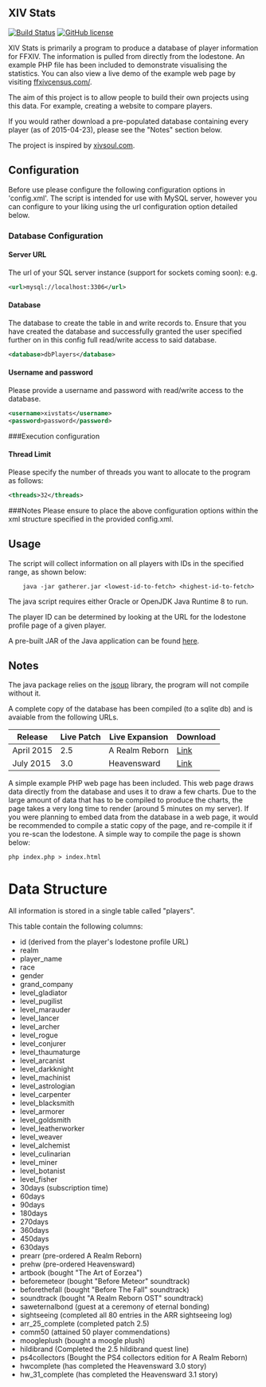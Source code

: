## XIV Stats ##

[![Build Status](https://mygitlab.org:4043/buildStatus/icon?job=XIVStats-Gatherer-Java)](https://mygitlab.org:4043/job/XIVStats-Gatherer-Java/)
[![GitHub license](https://img.shields.io/github/license/mashape/apistatus.svg)](LICENSE)

XIV Stats is primarily a program to produce a database of player
information for FFXIV. The information is pulled from directly from the
lodestone. An example PHP file has been included to demonstrate
visualising the statistics. You can also view a live demo of the example
web page by visiting [ffxivcensus.com/](http://ffxivcensus.com/).

The aim of this project is to allow people to build their own projects
using this data. For example, creating a website to compare players.

If you would rather download a pre-populated database containing every
player (as of 2015-04-23), please see the "Notes" section below.

The project is inspired by [xivsoul.com](https://xivsoul.com).

## Configuration

Before use please configure the following configuration options in 'config.xml'. The script is intended for use with MySQL server, however you can configure to your liking using the url configuration option detailed below.

### Database Configuration
#### Server URL
The url of your SQL server instance (support for sockets coming soon): e.g.

```xml
<url>mysql://localhost:3306</url>
```

#### Database 
The database to create the table in and write records to. Ensure that you have created the database and successfully granted the user specified further on in this config full read/write access to said database.
```xml
<database>dbPlayers</database>
```

#### Username and password
Please provide a username and password with read/write access to the database.
```xml
<username>xivstats</username>
<password>password</password>
```

###Execution configuration
#### Thread Limit
Please specify the number of threads you want to allocate to the program as follows:
```xml
<threads>32</threads>
```

###Notes
Please ensure to place the above configuration options within the xml structure specified in the provided config.xml.

## Usage 

The script will collect information on all players with IDs in the specified
range, as shown below:
```shell
    java -jar gatherer.jar <lowest-id-to-fetch> <highest-id-to-fetch>
```

The java script requires either Oracle or OpenJDK Java Runtime 8 to run.

The player ID can be determined by looking at the URL for the lodestone
profile page of a given player.

A pre-built JAR of the Java application can be found [here](http://download.reidweb.com/xivstats/XIVStats.zip).

## Notes 

The java package relies on the [jsoup](http://jsoup.org/) library, the program will not compile without it. 

A complete copy of the database has been compiled (to a sqlite db) and is avaiable
from the following URLs. 

| Release | Live Patch | Live Expansion | Download |
|---------|------------|----------------|----------|
| April 2015 | 2.5 | A Realm Reborn | [Link](https://jonathanprice.org/xiv/players.db)
| July 2015 | 3.0 | Heavensward | [Link](https://jonathanprice.org/xiv/players-20150801.db) 

A simple example PHP web page has been included. This web page draws data
directly from the database and uses it to draw a few charts. Due to the
large amount of data that has to be compiled to produce the charts,
the page takes a very long time to render (around 5 minutes on my server).
If you were planning to embed data from the database in a web page, it 
would be recommended to compile a static copy of the page, and re-compile
it if you re-scan the lodestone. A simple way to compile the page is shown
below:

    php index.php > index.html

# Data Structure #

All information is stored in a single table called "players".

This table contain the following columns:
- id (derived from the player's lodestone profile URL)
- realm
- player_name
- race
- gender
- grand_company
- level_gladiator
- level_pugilist
- level_marauder
- level_lancer
- level_archer
- level_rogue
- level_conjurer
- level_thaumaturge
- level_arcanist
- level_darkknight
- level_machinist
- level_astrologian
- level_carpenter
- level_blacksmith
- level_armorer
- level_goldsmith
- level_leatherworker
- level_weaver
- level_alchemist
- level_culinarian
- level_miner
- level_botanist
- level_fisher
- 30days (subscription time)
- 60days
- 90days
- 180days
- 270days
- 360days
- 450days
- 630days
- prearr (pre-ordered A Realm Reborn)
- prehw (pre-ordered Heavensward)
- artbook (bought "The Art of Eorzea")
- beforemeteor (bought "Before Meteor" soundtrack)
- beforethefall (bought "Before The Fall" soundtrack)
- soundtrack (bought "A Realm Reborn OST" soundtrack)
- saweternalbond (guest at a ceremony of eternal bonding)
- sightseeing (completed all 80 entries in the ARR sightseeing log)
- arr_25_complete (completed patch 2.5)
- comm50 (attained 50 player commendations)
- moogleplush (bought a moogle plush)
- hildibrand (Completed the 2.5 hildibrand quest line)
- ps4collectors (Bought the PS4 collectors edition for A Realm Reborn)
- hwcomplete (has completed the Heavensward 3.0 story)
- hw_31_complete (has completed the Heavensward 3.1 story)
